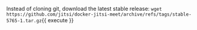 Instead of cloning git, download the latest stable release:
`wget https://github.com/jitsi/docker-jitsi-meet/archive/refs/tags/stable-5765-1.tar.gz`{{ execute }}
